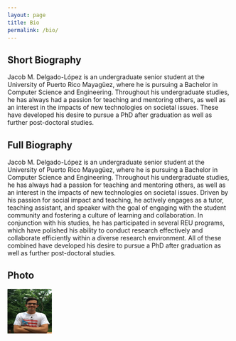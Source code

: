 ```yaml
---
layout: page
title: Bio
permalink: /bio/
---
```


## Short Biography
Jacob M. Delgado-López is an undergraduate senior student at the University of Puerto Rico Mayagüez, where he is pursuing a Bachelor in Computer Science and Engineering. Throughout his undergraduate studies, he has always had a passion for teaching and mentoring others, as well as an interest in the impacts of new technologies on societal issues. These have developed his desire to pursue a PhD after graduation as well as further post-doctoral studies. 

## Full Biography
Jacob M. Delgado-López is an undergraduate senior student at the University of Puerto Rico Mayagüez, where he is pursuing a Bachelor in Computer Science and Engineering. Throughout his undergraduate studies, he has always had a passion for teaching and mentoring others, as well as an interest in the impacts of new technologies on societal issues. Driven by his passion for social impact and teaching, he actively engages as a tutor, teaching assistant, and speaker with the goal of engaging with the student community and fostering a culture of learning and collaboration. In conjunction with his studies, he has participated in several REU programs, which have polished his ability to conduct research effectively and collaborate efficiently within a diverse research environment. All of these combined have developed his desire to pursue a PhD after graduation as well as further post-doctoral studies.

## Photo 
<img src="assets/images/Jacob_profile_pic.jpg" alt="Jacob Delgado" width="100" height="100">